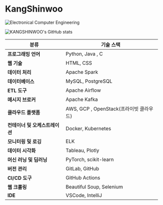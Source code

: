 # KangShinwoo




![Electronical Computer Engineering](https://img.shields.io/badge/ElectronicalComputerEngineering-333333?style=flat-square&logo=atom&logoColor=white)


![KANGSHINWOO's GitHub stats](https://github-readme-stats.vercel.app/api?username=Kdreamtomaster&theme=swift&show_icons=true?)

 분류                            | 기술 스택                                       |
|---------------------------------|------------------------------------------------|
| **프로그래밍 언어**             | Python, Java , C                  |
| **웹 기술**                     | HTML, CSS                                      |
| **데이터 처리**                 | Apache Spark          |
| **데이터베이스**                | MySQL, PostgreSQL                              |
| **ETL 도구**                   | Apache Airflow                                 |
| **메시지 브로커**               | Apache Kafka                                   |
| **클라우드 플랫폼**             | AWS, GCP , OpenStack(프라이빗 클라우드)                                     |
| **컨테이너 및 오케스트레이션**  | Docker, Kubernetes                             |
| **모니터링 및 로깅**            | ELK                                           |
| **데이터 시각화**               | Tableau, Plotly                                |
| **머신 러닝 및 딥러닝**         | PyTorch, scikit-learn      |
| **버전 관리**                   | GitLab, GitHub                                 |
| **CI/CD 도구**                 |  GitHub Actions          |
| **웹 크롤링**                 | Beautiful Soup, Selenium                       |
| **IDE**                         | VSCode, IntelliJ                      |
